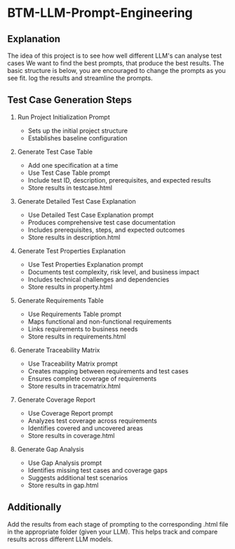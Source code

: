 # BTM-LLM-Prompt-Engineering

## Explanation
The idea of this project is to see how well different LLM's can analyse test cases
We want to find the best prompts, that produce the best results. 
The basic structure is below, you are encouraged to change the prompts as you see fit. log the results and streamline the prompts. 


## Test Case Generation Steps

1. Run Project Initialization Prompt
   - Sets up the initial project structure
   - Establishes baseline configuration

2. Generate Test Case Table
   - Add one specification at a time
   - Use Test Case Table prompt
   - Include test ID, description, prerequisites, and expected results
   - Store results in testcase.html

3. Generate Detailed Test Case Explanation
   - Use Detailed Test Case Explanation prompt
   - Produces comprehensive test case documentation
   - Includes prerequisites, steps, and expected outcomes
   - Store results in description.html

4. Generate Test Properties Explanation
   - Use Test Properties Explanation prompt
   - Documents test complexity, risk level, and business impact
   - Includes technical challenges and dependencies
   - Store results in property.html

5. Generate Requirements Table
   - Use Requirements Table prompt
   - Maps functional and non-functional requirements
   - Links requirements to business needs
   - Store results in requirements.html

6. Generate Traceability Matrix
   - Use Traceability Matrix prompt
   - Creates mapping between requirements and test cases
   - Ensures complete coverage of requirements
   - Store results in tracematrix.html

7. Generate Coverage Report
   - Use Coverage Report prompt
   - Analyzes test coverage across requirements
   - Identifies covered and uncovered areas
   - Store results in coverage.html

8. Generate Gap Analysis
   - Use Gap Analysis prompt
   - Identifies missing test cases and coverage gaps
   - Suggests additional test scenarios
   - Store results in gap.html

## Additionally
Add the results from each stage of prompting to the corresponding .html file
in the appropriate folder (given your LLM). This helps track and compare
results across different LLM models.
